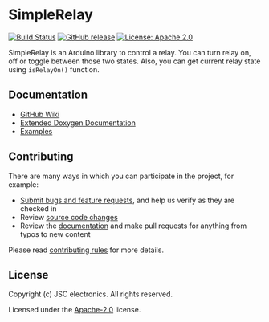 # SimpleRelay
[![Build Status](https://travis-ci.com/JSC-electronics/SimpleRelay.svg?branch=master)](https://travis-ci.com/JSC-electronics/SimpleRelay)
[![GitHub release](https://img.shields.io/github/release/JSC-electronics/SimpleRelay.svg?maxAge=3600)](https://github.com/JSC-electronics/SimpleRelay/releases)
[![License: Apache 2.0](https://img.shields.io/badge/license-Apache--2.0-green.svg)](https://github.com/JSC-electronics/SimpleRelay/blob/master/LICENSE)

SimpleRelay is an Arduino library to control a relay. You can turn relay on, off or toggle between those two states. Also, you can get current relay state using `isRelayOn()` function.

## Documentation
- [GitHub Wiki][simple-relay-wiki]
- [Extended Doxygen Documentation][simple-relay-doxygen]
- [Examples](examples)

## Contributing
There are many ways in which you can participate in the project, for example:

* [Submit bugs and feature requests](https://github.com/JSC-electronics/SimpleRelay/issues), and help us verify as they are checked in
* Review [source code changes](https://github.com/JSC-electronics/SimpleRelay/pulls)
* Review the [documentation](https://github.com/JSC-electronics/SimpleRelay/wiki) and make pull requests for anything from typos to new content

Please read [contributing rules](CONTRIBUTING.md) for more details.

## License

Copyright (c) JSC electronics. All rights reserved.

Licensed under the [Apache-2.0](LICENSE.md) license.

[//]: # (Used references)
[simple-relay-wiki]: https://github.com/JSC-electronics/SimpleRelay/wiki
[simple-relay-doxygen]: https://jsc-electronics.github.io/SimpleRelay